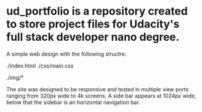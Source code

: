 # ud_portfolio is a repository created to store project files for Udacity's full stack developer nano degree.

A simple web design with the following structre:

./index.html <home page>
./css/main.css <main css stylesheet>
./img/* <images>

The site was designed to be responsive and tested in multiple view ports ranging from 320px wide to 4k screens. A side bar appears at 1024px wide, below that the sidebar is an horizontal navigation bar.
